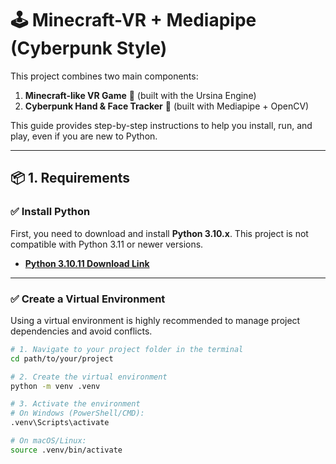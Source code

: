 # 🕹 Minecraft-VR + Mediapipe (Cyberpunk Style)

This project combines two main components:
1.  **Minecraft-like VR Game** 🧱 (built with the Ursina Engine)
2.  **Cyberpunk Hand & Face Tracker** 🤖 (built with Mediapipe + OpenCV)

This guide provides step-by-step instructions to help you install, run, and play, even if you are new to Python.

---

## 📦 1. Requirements

### ✅ Install Python
First, you need to download and install **Python 3.10.x**. This project is not compatible with Python 3.11 or newer versions.
- [**Python 3.10.11 Download Link**](https://www.python.org/downloads/release/python-31011/)

---

### ✅ Create a Virtual Environment
Using a virtual environment is highly recommended to manage project dependencies and avoid conflicts.

```bash
# 1. Navigate to your project folder in the terminal
cd path/to/your/project

# 2. Create the virtual environment
python -m venv .venv

# 3. Activate the environment
# On Windows (PowerShell/CMD):
.venv\Scripts\activate

# On macOS/Linux:
source .venv/bin/activate
